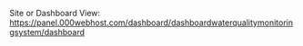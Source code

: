 Site or Dashboard View: https://panel.000webhost.com/dashboard/dashboardwaterqualitymonitoringsystem/dashboard
